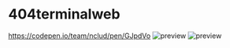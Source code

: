 # 404terminalweb
https://codepen.io/team/nclud/pen/GJpdVo
![preview](https://user-images.githubusercontent.com/10567364/153263730-ae3c86e9-d16b-4293-a030-580f70b69d88.png)
![preview](https://user-images.githubusercontent.com/10567364/153263756-e9994060-f003-4284-a636-07d7be473983.png)
